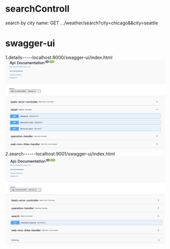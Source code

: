# searchControll
  search by city name: GET .../weather/search?city=chicago&&city=seattle
  
# swagger-ui
  1.details-----localhost:8000/swagger-ui/index.html
    ![Alt text](https://github.com/FANLIN-QIN/java-batch-assignment/blob/main/JAVA/Ass4/weather/detail-swagger.png)
  2.search------localhost:9001/swagger-ui/index.html
    ![Alt text](https://github.com/FANLIN-QIN/java-batch-assignment/blob/main/JAVA/Ass4/weather/search-swagger.png)
